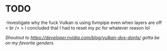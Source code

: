 # TODO 
-Investigate why the fuck Vulkan is using llvmpipe even when layers are off < br />
    > I concluded that I had to reset my pc for whatever reason lol

*Shoutout to https://developer.nvidia.com/blog/vulkan-dos-donts/ gotta be on my favorite genders*
